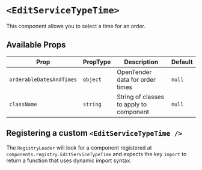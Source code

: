 # `<EditServiceTypeTime>`

This component allows you to select a time for an order.

## Available Props

| Prop                     | PropType | Description                             | Default |
| ------------------------ | -------- | --------------------------------------- | ------- |
| `orderableDatesAndTimes` | `object` | OpenTender data for order times         | `null`  |
| `className`              | `string` | String of classes to apply to component | `null`  |

## Registering a custom `<EditServiceTypeTime />`

The `RegistryLoader` will look for a component registered at `components.registry.EditServiceTypeTime` and expects the key `import` to return a function that uses dynamic import syntax.

